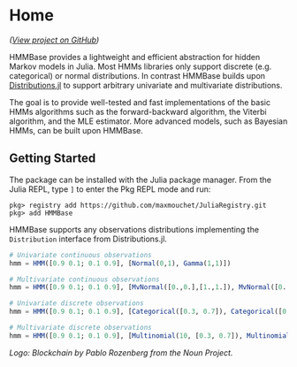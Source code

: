 # Home

*([View project on GitHub](https://github.com/maxmouchet/HMMBase.jl))*

HMMBase provides a lightweight and efficient abstraction for hidden Markov models in Julia. Most HMMs libraries only support discrete (e.g. categorical) or normal distributions. In contrast HMMBase builds upon [Distributions.jl](https://github.com/JuliaStats/Distributions.jl) to support arbitrary univariate and multivariate distributions.  

The goal is to provide well-tested and fast implementations of the basic HMMs algorithms such as the forward-backward algorithm, the Viterbi algorithm, and the MLE estimator. More advanced models, such as Bayesian HMMs, can be built upon HMMBase.

## Getting Started

The package can be installed with the Julia package manager.
From the Julia REPL, type `]` to enter the Pkg REPL mode and run:

```
pkg> registry add https://github.com/maxmouchet/JuliaRegistry.git
pkg> add HMMBase
```

HMMBase supports any observations distributions implementing the `Distribution` interface from Distributions.jl.

```julia
# Univariate continuous observations
hmm = HMM([0.9 0.1; 0.1 0.9], [Normal(0,1), Gamma(1,1)])

# Multivariate continuous observations
hmm = HMM([0.9 0.1; 0.1 0.9], [MvNormal([0.,0.],[1.,1.]), MvNormal([0.,0.],[1.,1.])])

# Univariate discrete observations
hmm = HMM([0.9 0.1; 0.1 0.9], [Categorical([0.3, 0.7]), Categorical([0.8, 0.2])])

# Multivariate discrete observations
hmm = HMM([0.9 0.1; 0.1 0.9], [Multinomial(10, [0.3, 0.7]), Multinomial(10, [0.8, 0.2])])
```

*Logo: Blockchain by Pablo Rozenberg from the Noun Project.*
